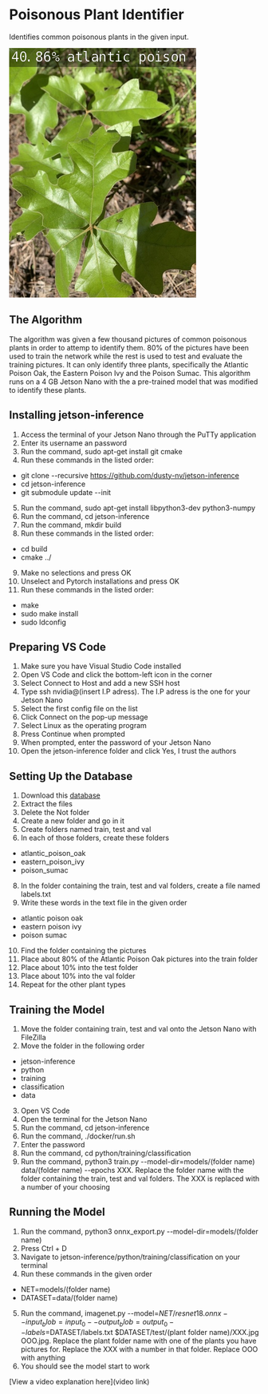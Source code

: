 # Poisonous Plant Identifier

 Identifies common poisonous plants in the given input.

![add image descrition here](plaoiyut.jpg)

## The Algorithm

The algorithm was given a few thousand pictures of common poisonous plants in order to attemp to identify them. 80% of the pictures have been used to train the network while the rest is used to test and evaluate the training pictures. It can only identify three plants, specifically the Atlantic Poison Oak, the Eastern Poison Ivy and the Poison Sumac. This algorithm runs on a 4 GB Jetson Nano with the a pre-trained model that was modified to identify these plants.

## Installing jetson-inference

1. Access the terminal of your Jetson Nano through the PuTTy application
2. Enter its username an password
3. Run the command, sudo apt-get install git cmake
4. Run these commands in the listed order:
- git clone --recursive https://github.com/dusty-nv/jetson-inference
- cd jetson-inference
- git submodule update --init
5. Run the command, sudo apt-get install libpython3-dev python3-numpy
6. Run the command, cd jetson-inference
7. Run the command, mkdir build
8. Run these commands in the listed order:
- cd build
- cmake ../
9. Make no selections and press OK
10. Unselect and Pytorch installations and press OK
11. Run these commands in the listed order:
- make
- sudo make install
- sudo ldconfig

## Preparing VS Code

1. Make sure you have Visual Studio Code installed
2. Open VS Code and click the bottom-left icon in the corner
3. Select Connect to Host and add a new SSH host
4. Type ssh nvidia@(insert I.P adress). The I.P adress is the one for your Jetson Nano
5. Select the first config file on the list
6. Click Connect on the pop-up message
7. Select Linux as the operating program
8. Press Continue when prompted
9. When prompted, enter the password of your Jetson Nano
10. Open the jetson-inference folder and click Yes, I trust the authors

## Setting Up the Database

1. Download this [database](https://www.kaggle.com/datasets/sandramai/poisonous-plants)
2. Extract the files
3. Delete the Not folder
4. Create a new folder and go in it
5. Create folders named train, test and val
6. In each of those folders, create these folders
- atlantic_poison_oak
- eastern_poison_ivy
- poison_sumac
8. In the folder containing the train, test and val folders, create a file named labels.txt
9. Write these words in the text file in the given order
- atlantic poison oak
- eastern poison ivy
- poison sumac
10. Find the folder containing the pictures
11. Place about 80% of the Atlantic Poison Oak pictures into the train folder
12. Place about 10% into the test folder
13. Place about 10% into the val folder
14. Repeat for the other plant types

## Training the Model

1. Move the folder containing train, test and val onto the Jetson Nano with FileZilla
2. Move the folder in the following order
- jetson-inference
- python
- training
- classification
- data
3. Open VS Code
4. Open the terminal for the Jetson Nano
5. Run the command, cd jetson-inference
6. Run the command, ./docker/run.sh
7. Enter the password
8. Run the command, cd python/training/classification
9. Run the command, python3 train.py --model-dir=models/(folder name) data/(folder name) --epochs XXX. Replace the folder name with the folder containing the train, test and val folders. The XXX is replaced with a number of your choosing

## Running the Model

1. Run the command, python3 onnx_export.py --model-dir=models/(folder name)
2. Press Ctrl + D
3. Navigate to jetson-inference/python/training/classification on your terminal
4. Run these commands in the given order
- NET=models/(folder name)
- DATASET=data/(folder name)
5. Run the command, imagenet.py --model=$NET/resnet18.onnx --input_blob=input_0 --output_blob=output_0 --labels=$DATASET/labels.txt $DATASET/test/(plant folder name)/XXX.jpg OOO.jpg. Replace the plant folder name with one of the plants you have pictures for. Replace the XXX with a number in that folder. Replace OOO with anything
6. You should see the model start to work

[View a video explanation here](video link)
